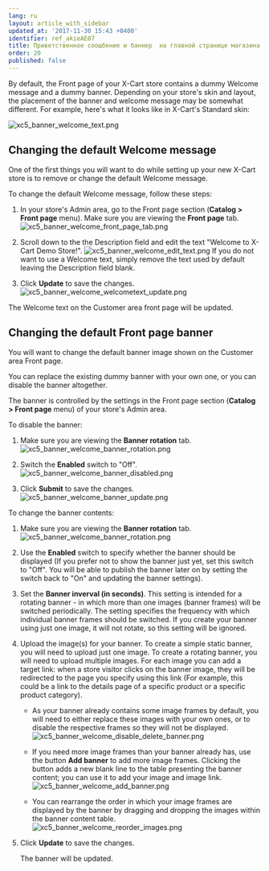 ```yaml
---
lang: ru
layout: article_with_sidebar
updated_at: '2017-11-30 15:43 +0400'
identifier: ref_akieAE07
title: Приветственное соощбение и баннер  на главной странице магазина
order: 20
published: false
---
```

By default, the Front page of your X-Cart store contains a dummy Welcome message and a dummy banner. Depending on your store's skin and layout, the placement of the banner and welcome message may be somewhat different. For example, here's what it looks like in X-Cart's Standard skin:

![xc5_banner_welcome_text.png]({{site.baseurl}}/attachments/ref_Id69E4GT/xc5_banner_welcome_text.png)

## Changing the default Welcome message

One of the first things you will want to do while setting up your new X-Cart store is to remove or change the default Welcome message. 

To change the default Welcome message, follow these steps:

1.  In your store's Admin area, go to the Front page section (**Catalog > Front page** menu). Make sure you are viewing the **Front page** tab.
    ![xc5_banner_welcome_front_page_tab.png]({{site.baseurl}}/attachments/ref_Id69E4GT/xc5_banner_welcome_front_page_tab.png)

2.  Scroll down to the the Description field and edit the text "Welcome to X-Cart Demo Store!".
    ![xc5_banner_welcome_edit_text.png]({{site.baseurl}}/attachments/ref_Id69E4GT/xc5_banner_welcome_edit_text.png)
    If you do not want to use a Welcome text, simply remove the text used by default leaving the Description field blank.

3.  Click **Update** to save the changes.
    ![xc5_banner_welcome_welcometext_update.png]({{site.baseurl}}/attachments/ref_Id69E4GT/xc5_banner_welcome_welcometext_update.png)

The Welcome text on the Customer area front page will be updated.

## Changing the default Front page banner

You will want to change the default banner image shown on the Customer area Front page. 

You can replace the existing dummy banner with your own one, or you can disable the banner altogether. 

The banner is controlled by the settings in the Front page section (**Catalog > Front page** menu) of your store's Admin area.

To disable the banner:

1.   Make sure you are viewing the **Banner rotation** tab.
     ![xc5_banner_welcome_banner_rotation.png]({{site.baseurl}}/attachments/ref_Id69E4GT/xc5_banner_welcome_banner_rotation.png)

2.   Switch the **Enabled** switch to "Off".
     ![xc5_banner_welcome_banner_disabled.png]({{site.baseurl}}/attachments/ref_Id69E4GT/xc5_banner_welcome_banner_disabled.png)

3.  Click **Submit** to save the changes.
    ![xc5_banner_welcome_banner_update.png]({{site.baseurl}}/attachments/ref_Id69E4GT/xc5_banner_welcome_banner_update.png)

To change the banner contents:

1.  Make sure you are viewing the **Banner rotation** tab.
    ![xc5_banner_welcome_banner_rotation.png]({{site.baseurl}}/attachments/ref_Id69E4GT/xc5_banner_welcome_banner_rotation.png)

2.  Use the **Enabled** switch to specify whether the banner should be displayed (If you prefer not to show the banner just yet, set this switch to "Off". You will be able to publish the banner later on by setting the switch back to "On" and updating the banner settings).

3.  Set the **Banner inverval (in seconds)**. This setting is intended for a rotating banner - in which more than one images (banner frames) will be switched periodically. The setting specifies the frequency with which individual banner frames should be switched. If you create your banner using just one image, it will not rotate, so this setting will be ignored.

4.  Upload the image(s) for your banner. To create a simple static banner, you will need to upload just one image. To create a rotating banner, you will need to upload multiple images. For each image you can add a target link: when a store visitor clicks on the banner image, they will be redirected to the page you specify using this link (For example, this could be a link to the details page of a specific product or a specific product category).

    *   As your banner already contains some image frames by default, you will need to either replace these images with your own ones, or to disable the respective frames so they will not be displayed.
        ![xc5_banner_welcome_disable_delete_banner.png]({{site.baseurl}}/attachments/ref_Id69E4GT/xc5_banner_welcome_disable_delete_banner.png)

    *   If you need more image frames than your banner already has, use the button **Add banner** to add more image frames. Clicking the button adds a new blank line to the table presenting the banner content; you can use it to add your image and image link.
        ![xc5_banner_welcome_add_banner.png]({{site.baseurl}}/attachments/ref_Id69E4GT/xc5_banner_welcome_add_banner.png)

    *   You can rearrange the order in which your image frames are displayed by the banner by dragging and dropping the images within the banner content table.
        ![xc5_banner_welcome_reorder_images.png]({{site.baseurl}}/attachments/ref_Id69E4GT/xc5_banner_welcome_reorder_images.png)
    
5.  Click **Update** to save the changes.

    The banner will be updated.


